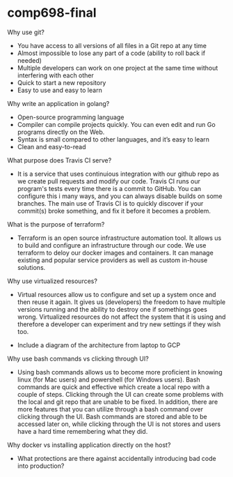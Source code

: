# comp698-final
 Why use git?
* You have access to all versions of all files in a Git repo at any time
* Almost impossible to lose any part of a code (ability to roll back if needed)
* Multiple developers can work on one project at the same time without interfering with each other
* Quick to start a new repository
* Easy to use and easy to learn 

Why write an application in golang?
* Open-source programming language 
* Compiler can compile projects quickly. You can even edit and run Go programs directly on the Web.
* Syntax is small compared to other languages, and it’s easy to learn
* Clean and easy-to-read

What purpose does Travis CI serve?
* It is a service that uses continuious integration with our github repo as we create pull requests and modify our code. Travis CI runs our program's tests every time there is a commit to GitHub. You can configure this i many ways, and you can always disable builds on some branches. The main use of Travis CI is to quickly discover if your commit(s) broke something, and fix it before it becomes a problem.


 What is the purpose of terraform?
* Terraform is an open source infrastructure automation tool. It allows us to build and configure an infrastructure through our code. We use terraform to deloy our docker images and containers. It can manage existing and popular service providers as well as custom in-house solutions.


Why use virtualized resources?
* Virtual resources allow us to configure and set up a system once and then reuse it again. It gives us (developers) the freedom to have multiple versions running and the ability to destroy one if somethings goes wrong. Virtualized resources do not affect the system that it is using and therefore a developer can experiment and try new settings if they wish too.


* Include a diagram of the architecture from laptop to GCP



Why use bash commands vs clicking through UI?
* Using bash commands allows us to become more proficient in knowing linux (for Mac users) and powershell (for Windows users). Bash commands are quick and effective which create a local repo with a couple of steps. Clicking through the UI can create some problems with the local and git repo that are unable to be fixed. In addition, there are more features that you can utilize through a bash command over clicking through the UI. Bash commands are stored and able to be accessed later on, while clicking through the UI is not stores and users have a hard time remembering what they did. 



Why docker vs installing application directly on the host?


* What protections are there against accidentally introducing bad code into production?
